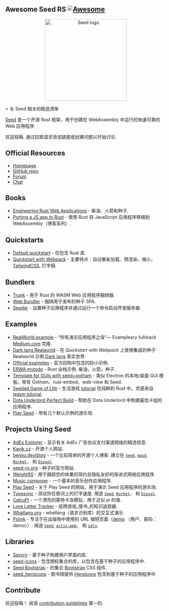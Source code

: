 <div class="github-widget" data-repo="seed-rs/awesome-seed-rs"></div>
<!--lint disable double-link-->

## Awesome Seed RS [![Awesome](https://awesome.re/badge.svg)](https://awesome.re)

<p align="center">
    <a href="https://seed-rs.org/">
        <img src="https://raw.githubusercontent.com/seed-rs/seed-rs.org/81ed1acc77062ede3295683f21f2d39611843192/seed_branding/seed_logo.min.svg" width="256" title="Seed logo">
    </a>
</p>

&gt; 与 Seed 相关的精选清单

[Seed](https://seed-rs.org/) 是一个开源 Rust 框架，用于创建在 WebAssembly 中运行的快速可靠的 Web 应用程序.

欢迎投稿. 通过拉取请求添加链接或创建问题以开始讨论.



## Official Resources

- [Homepage](https://seed-rs.org/)
- [GitHub repo](https://github.com/seed-rs/seed)
- [Forum](https://seed.discourse.group)
- [Chat](https://discord.gg/JHHcHp5)

## Books
- [Engineering Rust Web Applications](https://erwabook.com/) - 柴油、火箭和种子.
- [Porting a JS app to Rust](https://slowtec.de/posts/2019-12-20-porting-javascript-to-rust-part-1.html) - 使用 Rust 将 JavaScript 应用程序移植到 WebAssembly（博客系列）.

## Quickstarts

- [Default quickstart](https://github.com/seed-rs/seed-quickstart) - 仅包含 Rust 库.
- [Quickstart with Webpack](https://github.com/seed-rs/seed-quickstart-webpack) - 主要特点：自动重新加载、预渲染、缩小， [TailwindCSS](https://tailwindcss.com/), 打字稿.

## Bundlers

- [Trunk](https://github.com/thedodd/trunk) - 用于 Rust 的 WASM Web 应用程序捆绑器.
- [Web Bundler](https://github.com/panoptix-za/web-bundler) - 捆绑用于发布的种子 SPA.
- [Seeder](https://github.com/MartinKavik/seeder) - 设置种子应用程序并通过运行一个命令启动开发服务器.

## Examples

- [RealWorld example](https://github.com/seed-rs/seed-rs-realworld) - “所有演示应用程序之母”— Exampleary fullstack [Medium.com](https://medium.com/) 克隆.
- [Dark lang Realworld](https://github.com/MartinKavik/seed-realworld-darklang) - 在 _Quickstart with Webpack_ 上使用集成的种子 Realworld 示例 [Dark lang](https://darklang.com/) 真实世界.
- [Official examples](https://github.com/seed-rs/seed/tree/master/examples) - 官方回购中包含的较小示例.
- [ERWA mytodo](https://github.com/seed-rs/erwa_mytodo)  - Rust 全栈示例. 柴油，火箭，种子.
- [Template for GUIs with seed+gotham](https://gitlab.com/liketechnik/local-gui-seed-gotham) - 类似 Electron 的本地/桌面 GUI 模板，带有 Gotham、rust-embed、web-view 和 Seed.
- [Seeded Game of Life](https://github.com/arn-the-long-beard/seeded_game_of_life) - 生活游戏 [tutorial](https://dev.to/arnthelongbeard/how-to-only-rust-for-web-frontend-1026) 在纯粹的 Rust 中，灵感来自 [wasm tutorial](https://rustwasm.github.io/docs/book/).
- [Dota Underlord Perfect Build](https://github.com/warycat/dotawasm) - 帮助在 Dota Underlord 中构建最佳卡组的应用程序.
- [Play Seed](https://ide.play-seed.dev) - 带有几个默认示例的游乐场.

## Projects Using Seed

- [AdEx Explorer](https://github.com/adexnetwork/adex-explorer) - 显示有关 AdEx 广告协议支付渠道网络的精选信息.
- [Kavik.cz](https://github.com/MartinKavik/kavik.cz) - 开源个人网站.
- [benxu.dev/blog](https://github.com/AlterionX/benxu-dev)  - 一个比较简单的开源个人博客. 建立在 [`Seed`](https://seed-rs.org/), [`maud`](https://maud.lambda.xyz), [`Rocket`](https://rocket.rs)， 和 [`Diesel`](https://diesel.rs).
- [seed-rs.org](https://github.com/seed-rs/seed-rs.org) - 种子的官方网站.
- [WeightRS](https://gitlab.com/mkroehnert/weightrs) - 用于跟踪您的体重的简约且隐私友好的渐进式网络应用程序.
- [Music composer](https://github.com/ethanboxx/planters-rdconf-hackathon-project) - 一个基本的音乐创作应用程序.
- [Play Seed](https://play-seed.dev) - 关于 Play Seed 的网站，用于演示 Seed 应用程序的游乐场.
- [Typesync](https://typesync.rutrum.net)  - 测试你在歌词上的打字速度. 用途 [`Seed`](https://seed-rs.org/), [`Rocket`](https://rocket.rs)， 和 [`Diesel`](https://diesel.rs).
- [CalcuPi](https://dvjn.github.io/CalcuPi) - 一个漂亮的蒙特卡洛模拟，用于近似 pi 的值.
- [Love Letter Tracker](https://www.fosskers.ca/en/tools/love-letter) - 纸牌游戏_情书_的知识追踪器.
- [Whatlang.org](https://whatlang.org/) - whatlang（语言识别库）的交互式演示.
- [Pslink](https://pslink.teilgedanken.de) - 专注于在出版物中使用的 URL 缩短页面（[demo](https://demo.pslink.teilgedanken.de/app/)  （用户、密码：demo））. 用途 [`Seed`](https://seed-rs.org/), [`actix-web`](https://actix.rs/)， 和 [`sqlx`](https://github.com/launchbadge/sqlx).

## Libraries

- [Savory](https://gitlab.com/MAlrusayni/savory) - 基于种子构建用户界面的库.
- [seed-icons](https://crates.io/crates/seed-icons) - 包含图标集合的库，以包含在基于种子的应用程序中.
- [Seed Bootstrap](https://github.com/panoptix-za/seed-bootstrap) - 的集合 [Bootstrap](https://getbootstrap.com/) CSS 组件.
- [seed_heroicons](https://github.com/mh84/seed_heroicons) - 图书馆提供 [Heroicons](https://heroicons.com/) 包含到基于种子的应用程序中.

## Contribute

欢迎投稿！ 阅读 [contribution guidelines](https://github.com/seed-rs/awesome-seed-rs/blob/master/contributing.md) 第一的.
